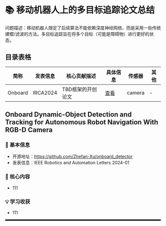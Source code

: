# 📚 移动机器人上的多目标追踪论文总结

问题描述：移动机器人限定了后续算法不能依赖深度神经网络，而是采用一些传统建模/滤波的方法。多目标追踪旨在将多个目标（可能是障碍物）进行更好的状态。

## 目录表格
|       简称        | 发表信息 | 核心贡献描述                     | 具体信息 | 传感器       |  其他   |
|----------------------|--------------|----------------------------------|----------|--------------|------|
| Onboard      | IRCA2024 | TBD框架的开创论文       | [查看](#onboard) | camera | - |

<a id="onboard"></a>
## Onboard Dynamic-Object Detection and Tracking for Autonomous Robot Navigation With RGB-D Camera
### 🌟 基本信息
- 开源地址：https://github.com/Zhefan-Xu/onboard_detector
- 发表信息：IEEE Robotics and Automation Letters 2024-01

### 🎯 核心内容
- 111

### 💡 学习收获
- 111

<hr style="height: 4px; border: none; background: black;">